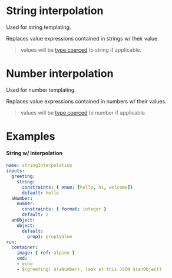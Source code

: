 # String interpolation

Used for string templating.

Replaces value expressions contained in strings w/ their value.

> values will be [type coerced](type-coercion.md) to string if applicable.

# Number interpolation

Used for number templating.

Replaces value expressions contained in numbers w/ their values.

> values will be [type coerced](type-coercion.md) to number if
> applicable.

# Examples

#### String w/ interpolation

```yaml
name: stringInterpolation
inputs:
  greeting:
    string:
      constraints: { enum: [hello, hi, welcome]}
      default: hello
  aNumber:
    number:
      constraints: { format: integer }
      default: 2
  anObject:
    object:
      default:
        prop1: prop1Value
run:
  container:
    image: { ref: alpine }
    cmd:
    - echo
    - $(greeting) $(aNumber), look at this JSON $(anObject)
```
